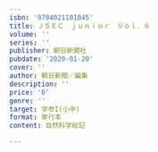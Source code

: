 ```yaml
---
isbn: '9784021101045'
title: ＪＳＥＣ　ｊｕｎｉｏｒ　Ｖｏｌ．６
volume: ''
series: ''
publisher: 朝日新聞社
pubdate: '2020-01-20'
cover: ''
author: 朝日新聞／編集
description: ''
price: '0'
genre: ''
target: 学参I(小中)
format: 単行本
content: 自然科学総記

---
```

